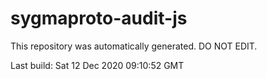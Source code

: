 # sygmaproto-audit-js
This repository was automatically generated. DO NOT EDIT. 

Last build: Sat 12 Dec 2020 09:10:52 GMT
